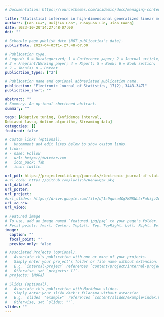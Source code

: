 ```yaml
---
# Documentation: https://sourcethemes.com/academic/docs/managing-content/

title: "Statistical inference in high-dimensional generalized linear models with streaming data"
authors: [Lan Luo*, Ruijian Han*, Yuanyuan Lin, Jian Huang]
date: 2023-10-20T14:27:48-07:00
doi: ""

# Schedule page publish date (NOT publication's date).
publishDate: 2023-04-03T14:27:48-07:00

# Publication type.
# Legend: 0 = Uncategorized; 1 = Conference paper; 2 = Journal article;
# 3 = Preprint/Working paper; 4 = Report; 5 = Book; 6 = Book section;
# 7 = Thesis; 8 = Patent
publication_types: ["2"]

# Publication name and optional abbreviated publication name.
publication: "Electronic Journal of Statistics, 17(2), 3443–3471"
publication_short: ""

abstract: ""
# Summary. An optional shortened abstract.
summary: ""

tags: [Adaptive tuning, Confidence interval, 
Debiased lasso, Online algorithm, Streaming data]
categories: []
featured: false

# Custom links (optional).
#   Uncomment and edit lines below to show custom links.
# links:
# - name: Follow
#   url: https://twitter.com
#   icon_pack: fab
#   icon: twitter

url_pdf: https://projecteuclid.org/journals/electronic-journal-of-statistics/volume-17/issue-2/Online-inference-in-high-dimensional-generalized-linear-models-with-streaming/10.1214/23-EJS2182.full
#url_code: https://github.com/luolsph/RenewQIF_pkg
url_dataset:
url_poster: 
url_project:
#url_slides: https://drive.google.com/file/d/1c9qwsu4Og7KN8WnLrFukijzZoh9Mbd6D/view?usp=sharing
url_source:
url_video:

# Featured image
# To use, add an image named `featured.jpg/png` to your page's folder. 
# Focal points: Smart, Center, TopLeft, Top, TopRight, Left, Right, BottomLeft, Bottom, BottomRight.
image:
  caption: ""
  focal_point: ""
  preview_only: false

# Associated Projects (optional).
#   Associate this publication with one or more of your projects.
#   Simply enter your project's folder or file name without extension.
#   E.g. `internal-project` references `content/project/internal-project/index.md`.
#   Otherwise, set `projects: []`.
# projects: [MORA]

# Slides (optional).
#   Associate this publication with Markdown slides.
#   Simply enter your slide deck's filename without extension.
#   E.g. `slides: "example"` references `content/slides/example/index.md`.
#   Otherwise, set `slides: ""`.
slides: ""
---
```

